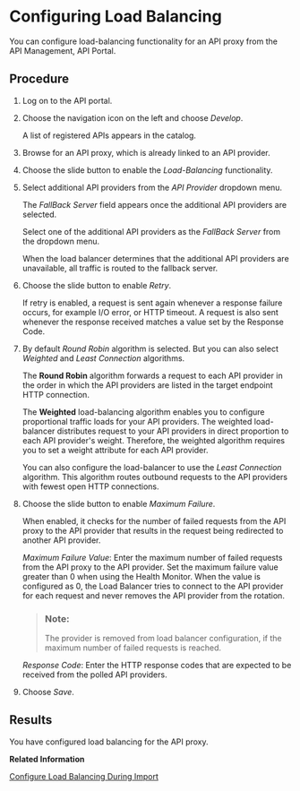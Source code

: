 <!-- loio503a3aa8d9b142629a709d8860443431 -->

# Configuring Load Balancing

You can configure load-balancing functionality for an API proxy from the API Management, API Portal.



## Procedure

1.  Log on to the API portal.

2.  Choose the navigation icon on the left and choose *Develop*.

    A list of registered APIs appears in the catalog.

3.  Browse for an API proxy, which is already linked to an API provider.

4.  Choose the slide button to enable the *Load-Balancing* functionality.

5.  Select additional API providers from the *API Provider* dropdown menu.

    The *FallBack Server* field appears once the additional API providers are selected.

    Select one of the additional API providers as the *FallBack Server* from the dropdown menu.

    When the load balancer determines that the additional API providers are unavailable, all traffic is routed to the fallback server.

6.  Choose the slide button to enable *Retry*.

    If retry is enabled, a request is sent again whenever a response failure occurs, for example I/O error, or HTTP timeout. A request is also sent whenever the response received matches a value set by the Response Code.

7.  By default *Round Robin* algorithm is selected. But you can also select *Weighted* and *Least Connection* algorithms.

    The **Round Robin** algorithm forwards a request to each API provider in the order in which the API providers are listed in the target endpoint HTTP connection.

    The **Weighted** load-balancing algorithm enables you to configure proportional traffic loads for your API providers. The weighted load-balancer distributes request to your API providers in direct proportion to each API provider's weight. Therefore, the weighted algorithm requires you to set a weight attribute for each API provider.

    You can also configure the load-balancer to use the *Least Connection* algorithm. This algorithm routes outbound requests to the API providers with fewest open HTTP connections.

8.  Choose the slide button to enable *Maximum Failure*.

    When enabled, it checks for the number of failed requests from the API proxy to the API provider that results in the request being redirected to another API provider.

    *Maximum Failure Value*: Enter the maximum number of failed requests from the API proxy to the API provider. Set the maximum failure value greater than 0 when using the Health Monitor. When the value is configured as 0, the Load Balancer tries to connect to the API provider for each request and never removes the API provider from the rotation.

    > ### Note:  
    > The provider is removed from load balancer configuration, if the maximum number of failed requests is reached.

    *Response Code*: Enter the HTTP response codes that are expected to be received from the polled API providers.

9.  Choose *Save*.




<a name="loio503a3aa8d9b142629a709d8860443431__result_phc_t53_x4b"/>

## Results

You have configured load balancing for the API proxy.

**Related Information**  


[Configure Load Balancing During Import](configure-load-balancing-during-import-2cd47e2.md "You can apply load-balancing functionality to an API proxy, by including the load balancer, and health monitor attributes in a .zip file along with the API proxy content.")


